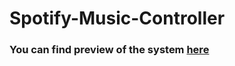 # Spotify-Music-Controller

### You can find preview of the system [here](https://smc.onrender.com/)
